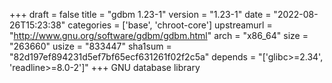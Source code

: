 +++
draft = false
title = "gdbm 1.23-1"
version = "1.23-1"
date = "2022-08-26T15:23:38"
categories = ['base', 'chroot-core']
upstreamurl = "http://www.gnu.org/software/gdbm/gdbm.html"
arch = "x86_64"
size = "263660"
usize = "833447"
sha1sum = "82d197ef894231d5ef7bf65ecf631261f02f2c5a"
depends = "['glibc>=2.34', 'readline>=8.0-2']"
+++
GNU database library